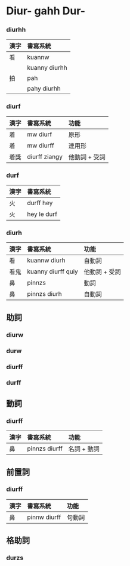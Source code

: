 # Diur- gahh Dur-

### diurhh

| 漢字 | 書寫系統 |
| :--- | :--- |
| 看 | kuannw |
| | kuanny diurhh |
| 拍 | pah |
| | pahy diurhh |

### diurf

| 漢字 | 書寫系統 | 功能 |
| :--- | :--- | :--- |
| 着 | mw diurf | 原形 |
| 着 | mw diurff | 連用形 |
| 着獎 | diurff ziangy | 他動詞 + 受詞 |

### durf

| 漢字 | 書寫系統 |
| :--- | :--- |
| 火 | durff hey |
| 火 | hey le durf |

### diurh

| 漢字 | 書寫系統 | 功能 |
| :--- | :--- | :--- |
| 看 | kuannw diurh | 自動詞 |
| 看鬼 | kuanny diurff quiy | 他動詞 + 受詞 |
| 鼻 | pinnzs | 動詞 |
| 鼻 | pinnzs diurh | 自動詞 |

## 助詞

### diurw

### durw

### diurff

### durff

## 動詞

### diurff

| 漢字 | 書寫系統 | 功能 |
| :--- | :--- | :--- |
| 鼻 | pinnzs diurff | 名詞 + 動詞 |

## 前置詞

### diurff

| 漢字 | 書寫系統 | 功能 |
| :--- | :--- | :--- |
| 鼻 | pinnw diurff | 句動詞 |

## 格助詞

### durzs


